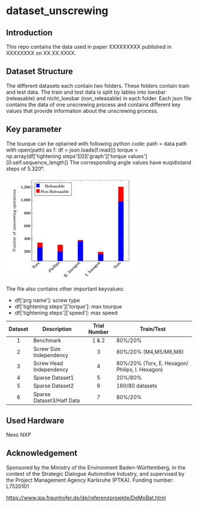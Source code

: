 # dataset_unscrewing

## Introduction

This repo contains the data used in paper XXXXXXXXX published in XXXXXXXX on XX.XX.XXXX.


## Dataset Structure

The different datasets each contain two folders. These folders contain train and test data. The train and test data is split by lables into loesbar (releasable) and nicht_loesbar (non_releasable) in each folder. 
Each json file contains the data of one unscrewing process and contains different key values that provide information about the unscrewing process. 

## Key parameter
The tourque can be optained with following python code:
path = data path
with open(path) as f:
            df = json.loads(f.read())
torque = np.array(df['tightening steps'][0]['graph']['torque values'][0:self.sequence_length])
The corresponding angle values have euqidistand steps of 5.320°.

![Alt-Text](canvas.jpg "The dataset overview")

The file also contains other important keyvalues:
* df['prg name']: screw type
* df['tightening steps']['torque']: max tourque
* df['tightening steps']['speed']: max speed


|Dataset   |Description                 |Trial Number  |Train/Test       |
|:--------:|----------------------------|:------------:|-----------------|
|1         |Benchmark                   |1 & 2         |80%/20%          |
|2         |Screw Size Independency     |3             |80%/20% (M4,M5/M6,M8)|
|3         |Screw Head Independency     |4             |80%/20% (Torx, E. Hexagon/ Philips, I. Hexagon)|
|4         |Sparse Dataset1             |5             |20%/80%          |
|5         |Sparse Dataset2             |6             |160/80 datasets  |
|6         |Sparse Dataset3/Half Data   |7             |80%/20%          |

## Used Hardware
Nexo NXP

## Acknowledgement
Sponsored by the Ministry of the Environment Baden-Württemberg, in the context of the Strategic Dialogue Automotive Industry, and supervised by the Project Management Agency Karlsruhe (PTKA). Funding number: L7520101

https://www.ipa.fraunhofer.de/de/referenzprojekte/DeMoBat.html


